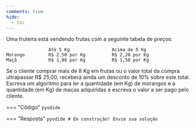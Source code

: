 ```yaml
---
comments: true
hide:
  - toc
---
```


Uma fruteira está vendendo frutas com a seguinte tabela de preços:

```
				Até 5 Kg                Acima de 5 Kg
Morango         R$ 2,50 por Kg          R$ 2,20 por Kg
Maçã            R$ 1,80 por Kg          R$ 1,50 por Kg
```

Se o cliente comprar mais de 8 Kg em frutas ou o valor total da compra ultrapassar R$ 25,00, receberá ainda um desconto de 10% sobre este total. Escreva um algoritmo para ler a quantidade (em Kg) de morangos e a quantidade (em Kg) de maças adquiridas e escreva o valor a ser pago pelo cliente.

=== "Código"
	```pyodide
	```

=== "Resposta"
	```pyodide
	# Em construção! Envie sua solução
	```
